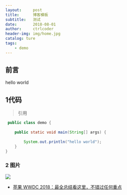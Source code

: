 ```yaml
---
layout:     post
title:      博客模板
subtitle:   测试
date:       2018-08-01
author:     ctrlcoder
header-img: img/home.jpg
catalog: ture
tags:
    - demo
---
```


## 前言

hello world


## 1代码

>引用

```java
 public class demo {
 
    public static void main(String[] args) {
 
        System.out.println("hello world");
    }
}
```
### 2 图片

![](https://cdn.mos.cms.futurecdn.net/RdxhPVv8fAyM6oHsRgF6dH-650-80.png)

- [苹果 WWDC 2018：最全总结看这里，不错过任何重点](https://sspai.com/post/44816)


